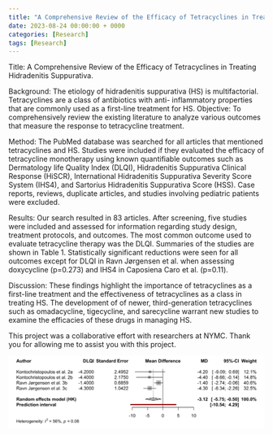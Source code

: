 ```yaml
---
title: "A Comprehensive Review of the Efficacy of Tetracyclines in Treating Hidradenitis Suppurativa"
date: 2023-08-24 00:00:00 + 0000
categories: [Research]
tags: [Research]
---
```


Title: A Comprehensive Review of the Efficacy of Tetracyclines in Treating Hidradenitis Suppurativa.

Background: The etiology of hidradenitis suppurativa (HS) is multifactorial. Tetracyclines are a class of antibiotics with anti-
inflammatory properties that are commonly used as a first-line treatment for HS.
Objective: To comprehensively review the existing literature to analyze various outcomes that measure the response to tetracycline
treatment.

Method: The PubMed database was searched for all articles that mentioned tetracyclines and HS. Studies were included if they
evaluated the efficacy of tetracycline monotherapy using known quantifiable outcomes such as Dermatology life Quality Index
(DLQI), Hidradenitis Suppurativa Clinical Response (HiSCR), International Hidradenitis Suppurativa Severity Score System (IHS4),
and Sartorius Hidradenitis Suppurativa Score (HSS). Case reports, reviews, duplicate articles, and studies involving pediatric
patients were excluded.

Results: Our search resulted in 83 articles. After screening, five studies were included and assessed for information regarding study
design, treatment protocols, and outcomes. The most common outcome used to evaluate tetracycline therapy was the DLQI.
Summaries of the studies are shown in Table 1. Statistically significant reductions were seen for all outcomes except for DLQI in
Ravn Jørgensen et al. when assessing doxycycline (p=0.273) and IHS4 in Caposiena Caro et al. (p=0.11).

Discussion: These findings highlight the importance of tetracyclines as a first-line treatment and the effectiveness of tetracyclines as
a class in treating HS. The development of of newer, third-generation tetracyclines such as omadacycline, tigecycline, and
sarecycline warrant new studies to examine the efficacies of these drugs in managing HS.

This project was a collaborative effort with researchers at NYMC. Thank you for allowing me to assist you with this project. 

![](https://raw.githubusercontent.com/tanalytical/tanalytical.github.io/main/myimages/forestplot.png)
